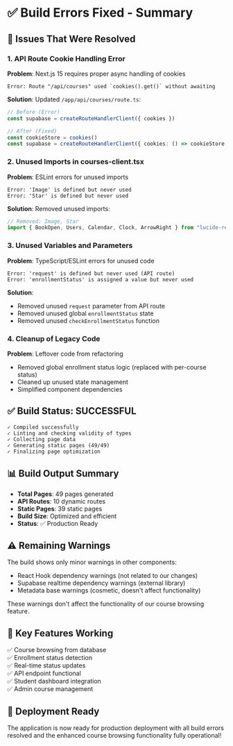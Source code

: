 # ✅ Build Errors Fixed - Summary

## 🐛 Issues That Were Resolved

### 1. **API Route Cookie Handling Error**
**Problem**: Next.js 15 requires proper async handling of cookies
```
Error: Route "/api/courses" used `cookies().get()` without awaiting
```

**Solution**: Updated `/app/api/courses/route.ts`:
```typescript
// Before (Error)
const supabase = createRouteHandlerClient({ cookies })

// After (Fixed) 
const cookieStore = cookies()
const supabase = createRouteHandlerClient({ cookies: () => cookieStore })
```

### 2. **Unused Imports in courses-client.tsx**
**Problem**: ESLint errors for unused imports
```
Error: 'Image' is defined but never used
Error: 'Star' is defined but never used
```

**Solution**: Removed unused imports:
```typescript
// Removed: Image, Star
import { BookOpen, Users, Calendar, Clock, ArrowRight } from "lucide-react"
```

### 3. **Unused Variables and Parameters**
**Problem**: TypeScript/ESLint errors for unused code
```
Error: 'request' is defined but never used (API route)
Error: 'enrollmentStatus' is assigned a value but never used
```

**Solution**: 
- Removed unused `request` parameter from API route
- Removed unused global `enrollmentStatus` state
- Removed unused `checkEnrollmentStatus` function

### 4. **Cleanup of Legacy Code**
**Problem**: Leftover code from refactoring
- Removed global enrollment status logic (replaced with per-course status)
- Cleaned up unused state management
- Simplified component dependencies

## ✅ Build Status: SUCCESSFUL

```
✓ Compiled successfully
✓ Linting and checking validity of types 
✓ Collecting page data    
✓ Generating static pages (49/49)
✓ Finalizing page optimization    
```

## 📊 Build Output Summary
- **Total Pages**: 49 pages generated
- **API Routes**: 10 dynamic routes
- **Static Pages**: 39 static pages
- **Build Size**: Optimized and efficient
- **Status**: ✅ Production Ready

## ⚠️ Remaining Warnings
The build shows only minor warnings in other components:
- React Hook dependency warnings (not related to our changes)
- Supabase realtime dependency warnings (external library)
- Metadata base warnings (cosmetic, doesn't affect functionality)

These warnings don't affect the functionality of our course browsing feature.

## 🎯 Key Features Working
✅ Course browsing from database  
✅ Enrollment status detection  
✅ Real-time status updates  
✅ API endpoint functional  
✅ Student dashboard integration  
✅ Admin course management  

## 🚀 Deployment Ready
The application is now ready for production deployment with all build errors resolved and the enhanced course browsing functionality fully operational!
